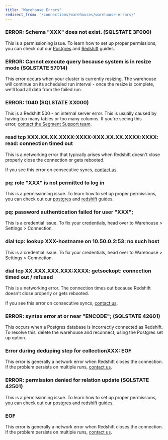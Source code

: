 ```yaml
---
title: "Warehouse Errors"
redirect_from: '/connections/warehouses/warehouse-errors/'
---
```


### ERROR: Schema "XXX" does not exist. (SQLSTATE 3F000)

This is a permissioning issue. To learn how to set up proper permissions, you can check out our [Postgres](/docs/connections/storage/catalog/postgres/) and [Redshift](/docs/connections/storage/catalog/redshift/) guides.

### ERROR: Cannot execute query because system is in resize mode (SQLSTATE 57014)

This error occurs when your cluster is currently resizing. The warehouse will continue on its scheduled run interval - once the resize is complete, we'll load all data from the failed run.

### ERROR: 1040 (SQLSTATE XX000)

This is a Redshift 500 - an internal server error. This is usually caused by having too many tables or too many columns. If you're seeing this error, [contact the Segment Support team](https://segment.com/help/contact/).

### read tcp XXX.XX.XX.XXXX:XXXX-XXX.XX.XX.XXXX:XXXX: read: connection timed out

This is a networking error that typically arises when Redshift doesn't close properly close the connection or gets rebooted.

If you see this error on consecutive syncs, [contact us](https://segment.com/help/contact/).

### pq: role "XXX" is not permitted to log in

This is a permissioning issue. To learn how to set up proper permissions, you can check out our [postgres](/docs/connections/storage/catalog/postgres/) and [redshift](/docs/connections/storage/catalog/redshift/) guides.

### pq: password authentication failed for user "XXX";

This is a credential issue. To fix your credentials, head over to Warehouse > Settings > Connection.

### dial tcp: lookup XXX-hostname on 10.50.0.2:53: no such host

This is a credential issue. To fix your credentials, head over to Warehouse > Settings > Connection.

### dial tcp XX.XXX.XXX.XXX:XXXX: getsockopt: connection timed out / refused

This is a networking error. The connection times out because Redshift doesn't close properly or gets rebooted.

If you see this error on consecutive syncs, [contact us](https://segment.com/help/contact/).

### ERROR: syntax error at or near "ENCODE"; (SQLSTATE 42601)

This occurs when a Postgres database is incorrectly connected as Redshift. To resolve this, delete the warehouse and reconnect, using the Postgres set up option.

### Error during deduping step for collectionXXX: EOF

This error is generally a network error when Redshift closes the connection. If the problem persists on multiple runs, [contact us](https://segment.com/help/contact/).

### ERROR: permission denied for relation update (SQLSTATE 42501)

This is a permissioning issue. To learn how to set up proper permissions, you can check out our [postgres](/docs/connections/storage/catalog/postgres/) and [redshift](/docs/connections/storage/catalog/redshift/) guides.

### EOF

This error is generally a network error when Redshift closes the connection. If the problem persists on multiple runs, [contact us](https://segment.com/help/contact/).
